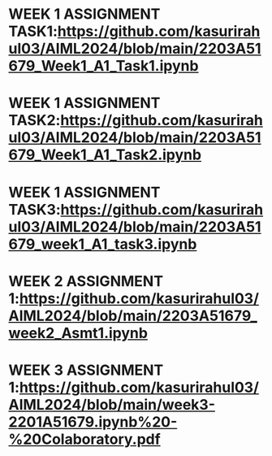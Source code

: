 # WEEK 1 ASSIGNMENT TASK1:https://github.com/kasurirahul03/AIML2024/blob/main/2203A51679_Week1_A1_Task1.ipynb
# WEEK 1 ASSIGNMENT TASK2:https://github.com/kasurirahul03/AIML2024/blob/main/2203A51679_Week1_A1_Task2.ipynb
# WEEK 1 ASSIGNMENT TASK3:https://github.com/kasurirahul03/AIML2024/blob/main/2203A51679_week1_A1_task3.ipynb
# WEEK 2 ASSIGNMENT 1:https://github.com/kasurirahul03/AIML2024/blob/main/2203A51679_week2_Asmt1.ipynb
# WEEK 3 ASSIGNMENT 1:https://github.com/kasurirahul03/AIML2024/blob/main/week3-2201A51679.ipynb%20-%20Colaboratory.pdf
